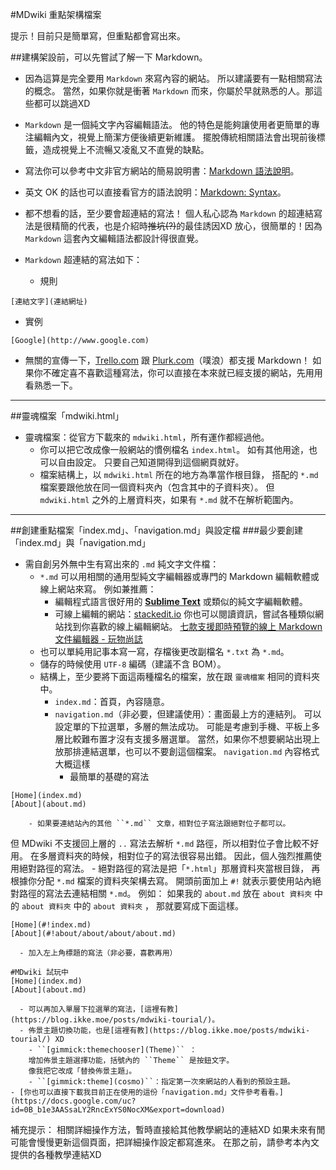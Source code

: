 #MDwiki 重點架構檔案

提示！目前只是簡單寫，但重點都會寫出來。

##建構架設前，可以先嘗試了解一下 Markdown。
- 因為這算是完全要用 ``Markdown`` 來寫內容的網站。
所以建議要有一點相關寫法的概念。
當然，如果你就是衝著 ``Markdown`` 而來，你屬於早就熟悉的人。那這些都可以跳過XD

- ``Markdown`` 是一個純文字內容編輯語法。
他的特色是能夠讓使用者更簡單的專注編輯內文，視覺上簡潔方便後續更新維護。
擺脫傳統相關語法會出現前後標籤，造成視覺上不流暢又凌亂又不直覺的缺點。

- 寫法你可以參考中文非官方網站的簡易說明書：[Markdown 語法說明](http://markdown.tw)。
- 英文 OK 的話也可以直接看官方的語法說明：[Markdown: Syntax](http://daringfireball.net/projects/markdown/syntax)。

- 都不想看的話，至少要會超連結的寫法！
個人私心認為 ``Markdown`` 的超連結寫法是很精簡的代表，也是介紹時~~推坑(?)~~的最佳誘因XD
放心，很簡單的！因為 ``Markdown`` 這套內文編輯語法都設計得很直覺。
- ``Markdown`` 超連結的寫法如下：
  - 規則
~~~
[連結文字](連結網址)
~~~
  - 實例
~~~
[Google](http://www.google.com)
~~~
- 無關的宣傳一下，[Trello.com](https://trello.com) 跟 [Plurk.com](http://plurk.com)（噗浪）都支援 Markdown！
如果你不確定喜不喜歡這種寫法，你可以直接在本來就已經支援的網站，先用用看熟悉一下。

----

##靈魂檔案「mdwiki.html」
- 靈魂檔案：從官方下載來的 ``mdwiki.html``，所有運作都經過他。
  - 你可以把它改成像一般網站的慣例檔名 ``index.html``。
如有其他用途，也可以自由設定。
只要自己知道開得到這個網頁就好。
  - 檔案結構上，以 ``mdwiki.html`` 所在的地方為準當作根目錄，
  搭配的 ``*.md`` 檔案要跟他放在同一個資料夾內（包含其中的子資料夾）。
  但 ``mdwiki.html`` 之外的上層資料夾，如果有 ``*.md`` 就不在解析範圍內。

----

##創建重點檔案「index.md」、「navigation.md」與設定檔
###最少要創建「index.md」與「navigation.md」
- 需自創另外無中生有寫出來的 ``.md`` 純文字文件檔：
  - ``*.md`` 可以用相關的通用型純文字編輯器或專門的 Markdown 編輯軟體或線上網站來寫。
例如兼推薦：
    - 編輯程式語言很好用的 [**Sublime Text**](https://www.sublimetext.com) 或類似的純文字編輯軟體。
    - 可線上編輯的網站：[stackedit.io](http://stackedit.io)
    你也可以閱讀資訊，嘗試各種類似網站找到你喜歡的線上編輯網站。
    [七款支援即時預覽的線上 Markdown 文件編輯器 - 玩物尚誌](http://blog.lyhdev.com/2013/12/markdown.html)
  - 也可以單純用記事本寫一寫，存檔後更改副檔名 ``*.txt`` 為 ``*.md``。
  - 儲存的時候使用 ``UTF-8`` 編碼（建議不含 BOM）。
  - 結構上，至少要將下面這兩種檔名的檔案，放在跟 ``靈魂檔案`` 相同的資料夾中。
    - ``index.md``：首頁，內容隨意。
    - ``navigation.md``（非必要，但建議使用）：畫面最上方的連結列。
可以設定單的下拉選單，多層的無法成功。
可能是考慮到手機、平板上多層比較難布置才沒有支援多層選單。
當然，如果你不想要網站出現上放那排連結選單，也可以不要創這個檔案。
``navigation.md`` 內容格式大概這樣
      - 最簡單的基礎的寫法
```
[Home](index.md)
[About](about.md)
```
        - 如果要連結站內的其他 ``*.md`` 文章，相對位子寫法跟絕對位子都可以。
但 MDwiki 不支援回上層的 ``..`` 寫法去解析 ``*.md`` 路徑，所以相對位子會比較不好用。
在多層資料夾的時候，相對位子的寫法很容易出錯。
因此，個人強烈推薦使用絕對路徑的寫法。
        - 絕對路徑的寫法是把「``*.html``」那層資料夾當根目錄，
再根據你分配 ``*.md`` 檔案的資料夾架構去寫。
開頭前面加上 ``#!`` 就表示要使用站內絕對路徑的寫法去連結相關 ``*.md``。
例如：
如果我的 ``about.md`` 放在 ``about 資料夾`` 中的  ``about 資料夾`` 中的  ``about 資料夾`` ，
那就要寫成下面這樣。
```
[Home](#!index.md)
[About](#!about/about/about/about.md)
```
      - 加入左上角標題的寫法（非必要，喜歡再用）
```
#MDwiki 試玩中
[Home](index.md)
[About](about.md)
```
      - 可以再加入單層下拉選單的寫法，[這裡有教](https://blog.ikke.moe/posts/mdwiki-tourial/)。
      - 佈景主題切換功能，也是[這裡有教](https://blog.ikke.moe/posts/mdwiki-tourial/) XD
        - ``[gimmick:themechooser](Theme)`` ：
        增加佈景主題選擇功能，括號內的 ``Theme`` 是按鈕文字。
        像我把它改成「替換佈景主題」。
        - ``[gimmick:theme](cosmo)``：指定第一次來網站的人看到的預設主題。
    - [你也可以直接下載我目前正在使用的這份「navigation.md」文件參考看看。](https://docs.google.com/uc?id=0B_b1e3AASsaLY2RncExYS0NocXM&export=download)


補充提示：
相關詳細操作方法，暫時直接給其他教學網站的連結XD
如果未來有閒可能會慢慢更新這個頁面，把詳細操作設定都寫進來。
在那之前，請參考本內文提供的各種教學連結XD